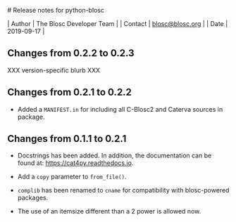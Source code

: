 # Release notes for python-blosc

| Author | The Blosc Developer Team |
| Contact | blosc@blosc.org |
| Date | 2019-09-17 |


## Changes from 0.2.2 to 0.2.3

XXX version-specific blurb XXX


## Changes from 0.2.1 to 0.2.2

* Added a `MANIFEST.in` for including all C-Blosc2 and Caterva sources in package.


## Changes from 0.1.1 to 0.2.1

* Docstrings has been added. In addition, the documentation can be found at:
https://cat4py.readthedocs.io.

* Add a `copy` parameter to `from_file()`.

* `complib` has been renamed to `cname` for compatibility with blosc-powered packages.

* The use of an itemsize different than a 2 power is allowed now.

